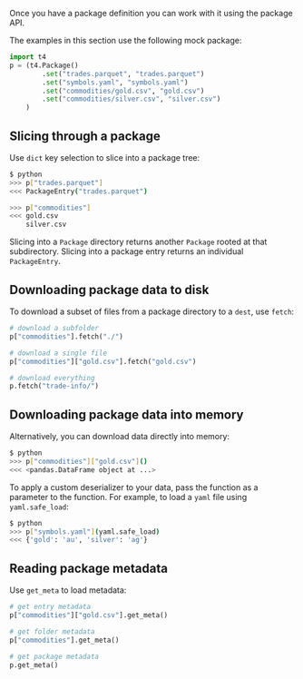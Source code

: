 Once you have a package definition you can work with it using the package API.

The examples in this section use the following mock package:

```python
import t4
p = (t4.Package()
        .set("trades.parquet", "trades.parquet")
        .set("symbols.yaml", "symbols.yaml")
        .set("commodities/gold.csv", "gold.csv")
        .set("commodities/silver.csv", "silver.csv")
    )
```

## Slicing through a package

Use `dict` key selection to slice into a package tree:

```bash
$ python
>>> p["trades.parquet"]
<<< PackageEntry("trades.parquet")

>>> p["commodities"]
<<< gold.csv
    silver.csv
```

Slicing into a `Package` directory returns another `Package` rooted at that subdirectory. Slicing into a package entry returns an individual `PackageEntry`.

## Downloading package data to disk

To download a subset of files from a package directory to a `dest`, use `fetch`:

```python
# download a subfolder
p["commodities"].fetch("./")

# download a single file
p["commodities"]["gold.csv"].fetch("gold.csv")

# download everything
p.fetch("trade-info/")
```

## Downloading package data into memory

Alternatively, you can download data directly into memory:

```bash
$ python
>>> p["commodities"]["gold.csv"]()
<<< <pandas.DataFrame object at ...>
```

To apply a custom deserializer to your data, pass the function as a parameter to the function. For example, to load a `yaml` file using `yaml.safe_load`:

```bash
$ python
>>> p["symbols.yaml"](yaml.safe_load)
<<< {'gold': 'au', 'silver': 'ag'}
```

## Reading package metadata

Use `get_meta` to load metadata:

```python
# get entry metadata
p["commodities"]["gold.csv"].get_meta()

# get folder metadata
p["commodities"].get_meta()

# get package metadata
p.get_meta()
```